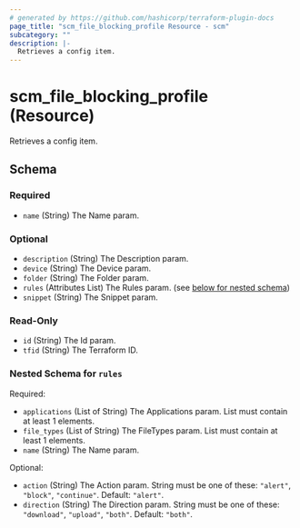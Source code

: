 ```yaml
---
# generated by https://github.com/hashicorp/terraform-plugin-docs
page_title: "scm_file_blocking_profile Resource - scm"
subcategory: ""
description: |-
  Retrieves a config item.
---
```


# scm_file_blocking_profile (Resource)

Retrieves a config item.



<!-- schema generated by tfplugindocs -->
## Schema

### Required

- `name` (String) The Name param.

### Optional

- `description` (String) The Description param.
- `device` (String) The Device param.
- `folder` (String) The Folder param.
- `rules` (Attributes List) The Rules param. (see [below for nested schema](#nestedatt--rules))
- `snippet` (String) The Snippet param.

### Read-Only

- `id` (String) The Id param.
- `tfid` (String) The Terraform ID.

<a id="nestedatt--rules"></a>
### Nested Schema for `rules`

Required:

- `applications` (List of String) The Applications param. List must contain at least 1 elements.
- `file_types` (List of String) The FileTypes param. List must contain at least 1 elements.
- `name` (String) The Name param.

Optional:

- `action` (String) The Action param. String must be one of these: `"alert"`, `"block"`, `"continue"`. Default: `"alert"`.
- `direction` (String) The Direction param. String must be one of these: `"download"`, `"upload"`, `"both"`. Default: `"both"`.
